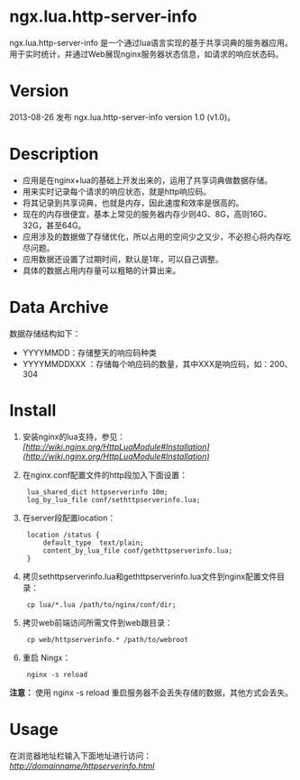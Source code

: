 ngx.lua.http-server-info
========================

ngx.lua.http-server-info 是一个通过lua语言实现的基于共享词典的服务器应用。用于实时统计，并通过Web展现nginx服务器状态信息，如请求的响应状态码。

Version
=======

2013-08-26 发布 ngx.lua.http-server-info version 1.0 (v1.0)。

Description
===========

* 应用是在nginx+lua的基础上开发出来的，运用了共享词典做数据存储。
* 用来实时记录每个请求的响应状态，就是http响应码。
* 将其记录到共享词典，也就是内存，因此速度和效率是很高的。
* 现在的内存很便宜，基本上常见的服务器内存少则4G、8G，高则16G、32G，甚至64G。
* 应用涉及的数据做了存储优化，所以占用的空间少之又少，不必担心将内存吃尽问题。
* 应用数据还设置了过期时间，默认是1年，可以自己调整。
* 具体的数据占用内存量可以粗略的计算出来。

Data Archive
============

数据存储结构如下：

* YYYYMMDD：存储整天的响应码种类
* YYYYMMDDXXX ：存储每个响应码的数量，其中XXX是响应码，如：200、304

Install
=======

1. 安装nginx的lua支持，参见：  
*[http://wiki.nginx.org/HttpLuaModule#Installation](http://wiki.nginx.org/HttpLuaModule#Installation)*
2. 在nginx.conf配置文件的http段加入下面设置：

        lua_shared_dict httpserverinfo 10m;
        log_by_lua_file conf/sethttpserverinfo.lua;
3. 在server段配置location：

        location /status {
            default_type  text/plain;
		    content_by_lua_file conf/gethttpserverinfo.lua;
        }
4. 拷贝sethttpserverinfo.lua和gethttpserverinfo.lua文件到nginx配置文件目录：

        cp lua/*.lua /path/to/nginx/conf/dir;
5. 拷贝web前端访问所需文件到web跟目录：

        cp web/httpserverinfo.* /path/to/webroot
6. 重启 Ningx：

        nginx -s reload
**注意：**
使用 nginx -s reload 重启服务器不会丢失存储的数据，其他方式会丢失。

Usage
=====

在浏览器地址栏输入下面地址进行访问：  
*[http://domainname/httpserverinfo.html](http://domainname/httpserverinfo.html)*